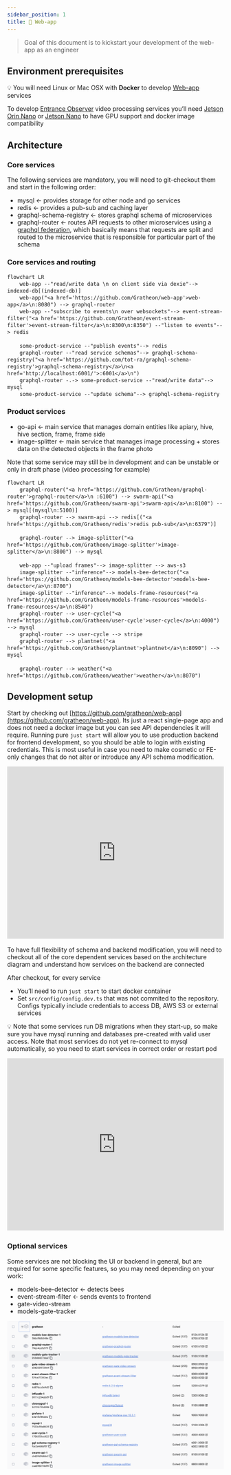 ```yaml
---
sidebar_position: 1
title: 📱 Web-app
---
```

> Goal of this document is to kickstart your development of the web-app as an engineer
## Environment prerequisites

💡 You will need Linux or Mac OSX with **Docker** to develop [Web-app](https://www.notion.so/Web-app-2937ed264e1d434a8664caa4bc40978e?pvs=21) services

To develop [Entrance Observer](https://www.notion.so/Entrance-Observer-b0319799ab7744dc928c08119de4fc43?pvs=21) video processing services you’ll need [Jetson Orin Nano](https://www.notion.so/Jetson-Orin-Nano-0432edfb44f748a6874c41ddefa7f69c?pvs=21) or [Jetson Nano](https://www.notion.so/Jetson-Nano-6500eadfbab64e7b8bd0d0896df30701?pvs=21) to have GPU support and docker image compatibility

## Architecture
### Core services

The following services are mandatory, you will need to git-checkout them and start in the following order:

- mysql ← provides storage for other node and go services
- redis ← provides a pub-sub and caching layer
- graphql-schema-registry ← stores graphql schema of microservices
- graphql-router ← routes API requests to other microservices using a [graphql federation](https://www.apollographql.com/docs/federation/), which basically means that requests are split and routed to the microservice that is responsible for particular part of the schema

### Core services and routing

```mermaid
flowchart LR
	web-app --"read/write data \n on client side via dexie"--> indexed-db[(indexed-db)]
	web-app("<a href='https://github.com/Gratheon/web-app'>web-app</a>\n:8080") --> graphql-router
	web-app --"subscribe to events\n over websockets"--> event-stream-filter("<a href='https://github.com/Gratheon/event-stream-filter'>event-stream-filter</a>\n:8300\n:8350") --"listen to events"--> redis

	some-product-service --"publish events"--> redis
	graphql-router --"read service schemas"--> graphql-schema-registry("<a href='https://github.com/tot-ra/graphql-schema-registry'>graphql-schema-registry</a>\n<a href='http://localhost:6001/'>:6001</a>\n")
	graphql-router -.-> some-product-service --"read/write data"--> mysql
	some-product-service --"update schema"--> graphql-schema-registry
```



### Product services

- go-api ← main service that manages domain entities like apiary, hive, hive section, frame, frame side
- image-splitter ← main service that manages image processing + stores data on the detected objects in the frame photo

Note that some service may still be in development and can be unstable or only in draft phase (video processing for example)

```mermaid
flowchart LR
	graphql-router("<a href='https://github.com/Gratheon/graphql-router'>graphql-router</a>\n :6100") --> swarm-api("<a href='https://github.com/Gratheon/swarm-api'>swarm-api</a>\n:8100") --> mysql[(mysql\n:5100)]
	graphql-router --> swarm-api --> redis[("<a href='https://github.com/Gratheon/redis'>redis pub-sub</a>\n:6379")]

	graphql-router --> image-splitter("<a href='https://github.com/Gratheon/image-splitter'>image-splitter</a>\n:8800") --> mysql

	web-app --"upload frames"--> image-splitter --> aws-s3
	image-splitter --"inference"--> models-bee-detector("<a href='https://github.com/Gratheon/models-bee-detector'>models-bee-detector</a>\n:8700")
	image-splitter --"inference"--> models-frame-resources("<a href='https://github.com/Gratheon/models-frame-resources'>models-frame-resources</a>\n:8540")
	graphql-router --> user-cycle("<a href='https://github.com/Gratheon/user-cycle'>user-cycle</a>\n:4000") --> mysql
	graphql-router --> user-cycle --> stripe
	graphql-router --> plantnet("<a href='https://github.com/Gratheon/plantnet'>plantnet</a>\n:8090") --> mysql

	graphql-router --> weather("<a href='https://github.com/Gratheon/weather'>weather</a>\n:8070")

```

## Development setup

Start by checking out [https://github.com/gratheon/web-app](https://github.com/gratheon/web-app). Its just a react single-page app and does not need a docker image but you can see API dependencies it will require. Running pure `just start` will allow you to use production backend for frontend development, so you should be able to login with existing credentials. This is most useful in case you need to make cosmetic or FE-only changes that do not alter or introduce any API schema modification.

<iframe width="100%" height="400" src="https://www.youtube.com/embed/T4b2uxrf8U4" title="Making easy web-app changes" frameborder="0" allow="accelerometer; autoplay; clipboard-write; encrypted-media; gyroscope; picture-in-picture; web-share" referrerpolicy="strict-origin-when-cross-origin" allowfullscreen></iframe>


To have full flexibility of schema and backend modification, you will need to  checkout all of the core dependent services based on the architecture diagram and understand how services on the backend are connected

After checkout, for every service

- You’ll need to run `just start` to start docker container
- Set `src/config/config.dev.ts` that was not commited to the repository. Configs typically include credentials to access DB, AWS S3 or external services

💡 Note that some services run DB migrations when they start-up, so make sure you have mysql running and databases pre-created with valid user access. Note that most services do not yet re-connect to mysql automatically, so you need to start services in correct order or restart pod

<iframe width="100%" height="400" src="https://www.youtube.com/embed/dCtL5icnsC0" title="Docs - web-app development 2" frameborder="0" allow="accelerometer; autoplay; clipboard-write; encrypted-media; gyroscope; picture-in-picture; web-share" referrerpolicy="strict-origin-when-cross-origin" allowfullscreen></iframe>

### Optional services

Some services are not blocking the UI or backend in general, but are required for some specific features, so you may need depending on your work:

- models-bee-detector ← detects bees
- event-stream-filter ← sends events to frontend
- gate-video-stream
- models-gate-tracker

![](../img/Screenshot%202024-04-08%20at%2012.29.45.png)